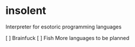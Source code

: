# insolent
Interpreter for esotoric programming languages

[ ] Brainfuck
[ ] Fish
More languages to be planned
